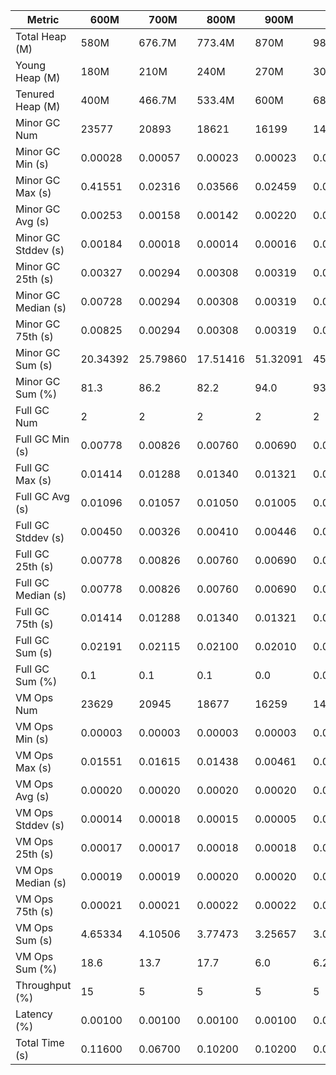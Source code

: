 | Metric | 600M | 700M | 800M | 900M | 1GB | 2GB | 4GB | 8GB |
|------|----|----|----|----|---|---|---|---|
| Total Heap (M) | 580M | 676.7M | 773.4M | 870M | 989.9M | 1998.1M | 4046.1M | 8142.1M |
| Young Heap (M) | 180M | 210M | 240M | 270M | 307.2M | 449.3M | 449.3M | 449.3M |
| Tenured Heap (M) | 400M | 466.7M | 533.4M | 600M | 682.7M | 1548.8M | 3596.8M | 7692.8M |
| Minor GC Num | 23577 | 20893 | 18621 | 16199 | 14654 | 10265 | 9609 | 8714 |
| Minor GC Min (s) | 0.00028 | 0.00057 | 0.00023 | 0.00023 | 0.00022 | 0.00280 | 0.00355 | 0.01031 |
| Minor GC Max (s) | 0.41551 | 0.02316 | 0.03566 | 0.02459 | 0.04492 | 0.03743 | 0.09464 | 0.65582 |
| Minor GC Avg (s) | 0.00253 | 0.00158 | 0.00142 | 0.00220 | 0.00257 | 0.00354 | 0.00495 | 0.01774 |
| Minor GC Stddev (s) | 0.00184 | 0.00018 | 0.00014 | 0.00016 | 0.00019 | 0.00080 | 0.00248 | 0.00916 |
| Minor GC 25th (s) | 0.00327 | 0.00294 | 0.00308 | 0.00319 | 0.00436 | 0.00315 | 0.00408 | 0.01167 |
| Minor GC Median (s) | 0.00728 | 0.00294 | 0.00308 | 0.00319 | 0.00436 | 0.00353 | 0.00426 | 0.01931 |
| Minor GC 75th (s) | 0.00825 | 0.00294 | 0.00308 | 0.00319 | 0.00436 | 0.00368 | 0.00584 | 0.01978 |
| Minor GC Sum (s) | 20.34392 | 25.79860 | 17.51416 | 51.32091 | 45.66592 | 36.28868 | 47.60497 | 154.60498 |
| Minor GC Sum (%) | 81.3 | 86.2 | 82.2 | 94.0 | 93.8 | 94.2 | 95.8 | 98.8 |
| Full GC Num | 2 | 2 | 2 | 2 | 2 | 2 | 2 | 2 |
| Full GC Min (s) | 0.00778 | 0.00826 | 0.00760 | 0.00690 | 0.00794 | 0.00882 | 0.01093 | 0.01312 |
| Full GC Max (s) | 0.01414 | 0.01288 | 0.01340 | 0.01321 | 0.01453 | 0.01750 | 0.02626 | 0.04163 |
| Full GC Avg (s) | 0.01096 | 0.01057 | 0.01050 | 0.01005 | 0.01123 | 0.01316 | 0.01860 | 0.02737 |
| Full GC Stddev (s) | 0.00450 | 0.00326 | 0.00410 | 0.00446 | 0.00466 | 0.00614 | 0.01084 | 0.02016 |
| Full GC 25th (s) | 0.00778 | 0.00826 | 0.00760 | 0.00690 | 0.00794 | 0.00882 | 0.01093 | 0.01312 |
| Full GC Median (s) | 0.00778 | 0.00826 | 0.00760 | 0.00690 | 0.00794 | 0.00882 | 0.01093 | 0.01312 |
| Full GC 75th (s) | 0.01414 | 0.01288 | 0.01340 | 0.01321 | 0.01453 | 0.01750 | 0.02626 | 0.04163 |
| Full GC Sum (s) | 0.02191 | 0.02115 | 0.02100 | 0.02010 | 0.02247 | 0.02632 | 0.03719 | 0.05474 |
| Full GC Sum (%) | 0.1 | 0.1 | 0.1 | 0.0 | 0.0 | 0.1 | 0.1 | 0.0 |
| VM Ops Num | 23629 | 20945 | 18677 | 16259 | 14707 | 10319 | 9662 | 8767 |
| VM Ops Min (s) | 0.00003 | 0.00003 | 0.00003 | 0.00003 | 0.00003 | 0.00003 | 0.00003 | 0.00003 |
| VM Ops Max (s) | 0.01551 | 0.01615 | 0.01438 | 0.00461 | 0.01601 | 0.01882 | 0.02073 | 0.01215 |
| VM Ops Avg (s) | 0.00020 | 0.00020 | 0.00020 | 0.00020 | 0.00020 | 0.00021 | 0.00021 | 0.00021 |
| VM Ops Stddev (s) | 0.00014 | 0.00018 | 0.00015 | 0.00005 | 0.00014 | 0.00027 | 0.00025 | 0.00014 |
| VM Ops 25th (s) | 0.00017 | 0.00017 | 0.00018 | 0.00018 | 0.00018 | 0.00019 | 0.00019 | 0.00018 |
| VM Ops Median (s) | 0.00019 | 0.00019 | 0.00020 | 0.00020 | 0.00020 | 0.00020 | 0.00021 | 0.00020 |
| VM Ops 75th (s) | 0.00021 | 0.00021 | 0.00022 | 0.00022 | 0.00022 | 0.00023 | 0.00023 | 0.00022 |
| VM Ops Sum (s) | 4.65334 | 4.10506 | 3.77473 | 3.25657 | 3.00009 | 2.21348 | 2.05680 | 1.82986 |
| VM Ops Sum (%) | 18.6 | 13.7 | 17.7 | 6.0 | 6.2 | 5.7 | 4.1 | 1.2 |
| Throughput (%) | 15 | 5 | 5 | 5 | 5 | 0 | 0 | 0 |
| Latency (%) | 0.00100 | 0.00100 | 0.00100 | 0.00100 | 0.00100 | 0.00000 | 0.00000 | 0.00000 |
| Total Time (s) | 0.11600 | 0.06700 | 0.10200 | 0.10200 | 0.06300 | 0.00000 | 0.00000 | 0.00000 |
